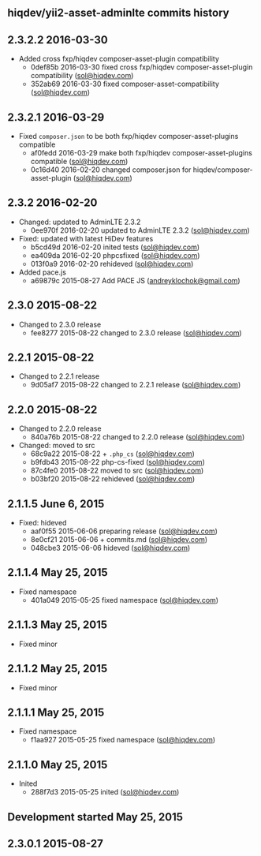hiqdev/yii2-asset-adminlte commits history
------------------------------------------

## 2.3.2.2 2016-03-30

- Added cross fxp/hiqdev composer-asset-plugin compatibility
    - 0def85b 2016-03-30 fixed cross fxp/hiqdev composer-asset-plugin compatibility (sol@hiqdev.com)
    - 352ab69 2016-03-30 fixed composer-asset-compatibility (sol@hiqdev.com)

## 2.3.2.1 2016-03-29

- Fixed `composer.json` to be both fxp/hiqdev composer-asset-plugins compatible
    - af0fedd 2016-03-29 make both fxp/hiqdev composer-asset-plugins compatible (sol@hiqdev.com)
    - 0c16d40 2016-02-20 changed composer.json for hiqdev/composer-asset-plugin (sol@hiqdev.com)

## 2.3.2 2016-02-20

- Changed: updated to AdminLTE 2.3.2
    - 0ee970f 2016-02-20 updated to AdminLTE 2.3.2 (sol@hiqdev.com)
- Fixed: updated with latest HiDev features
    - b5cd49d 2016-02-20 inited tests (sol@hiqdev.com)
    - ea409da 2016-02-20 phpcsfixed (sol@hiqdev.com)
    - 013f0a9 2016-02-20 rehideved (sol@hiqdev.com)
- Added pace.js
    - a69879c 2015-08-27 Add PACE JS (andreyklochok@gmail.com)

## 2.3.0 2015-08-22

- Changed to 2.3.0 release
    - fee8277 2015-08-22 changed to 2.3.0 release (sol@hiqdev.com)

## 2.2.1 2015-08-22

- Changed to 2.2.1 release
    - 9d05af7 2015-08-22 changed to 2.2.1 release (sol@hiqdev.com)

## 2.2.0 2015-08-22

- Changed to 2.2.0 release
    - 840a76b 2015-08-22 changed to 2.2.0 release (sol@hiqdev.com)
- Changed: moved to src
    - 68c9a22 2015-08-22 + `.php_cs` (sol@hiqdev.com)
    - b9fdb43 2015-08-22 php-cs-fixed (sol@hiqdev.com)
    - 87c4fe0 2015-08-22 moved to src (sol@hiqdev.com)
    - b03bf20 2015-08-22 rehideved (sol@hiqdev.com)

## 2.1.1.5 June 6, 2015

- Fixed: hideved
    - aaf0f55 2015-06-06 preparing release (sol@hiqdev.com)
    - 8e0cf21 2015-06-06 + commits.md (sol@hiqdev.com)
    - 048cbe3 2015-06-06 hideved (sol@hiqdev.com)

## 2.1.1.4 May 25, 2015

- Fixed namespace
    - 401a049 2015-05-25 fixed namespace (sol@hiqdev.com)

## 2.1.1.3 May 25, 2015

- Fixed minor

## 2.1.1.2 May 25, 2015

- Fixed minor

## 2.1.1.1 May 25, 2015

- Fixed namespace
    - f1aa927 2015-05-25 fixed namespace (sol@hiqdev.com)

## 2.1.1.0 May 25, 2015

- Inited
    - 288f7d3 2015-05-25 inited (sol@hiqdev.com)

## Development started May 25, 2015


## 2.3.0.1 2015-08-27

